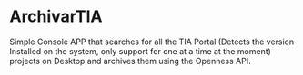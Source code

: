 # ArchivarTIA

Simple Console APP that searches for all the TIA Portal (Detects the version Installed on the system, only support for one at a time at the moment) projects on Desktop and archives them using the Openness API.

